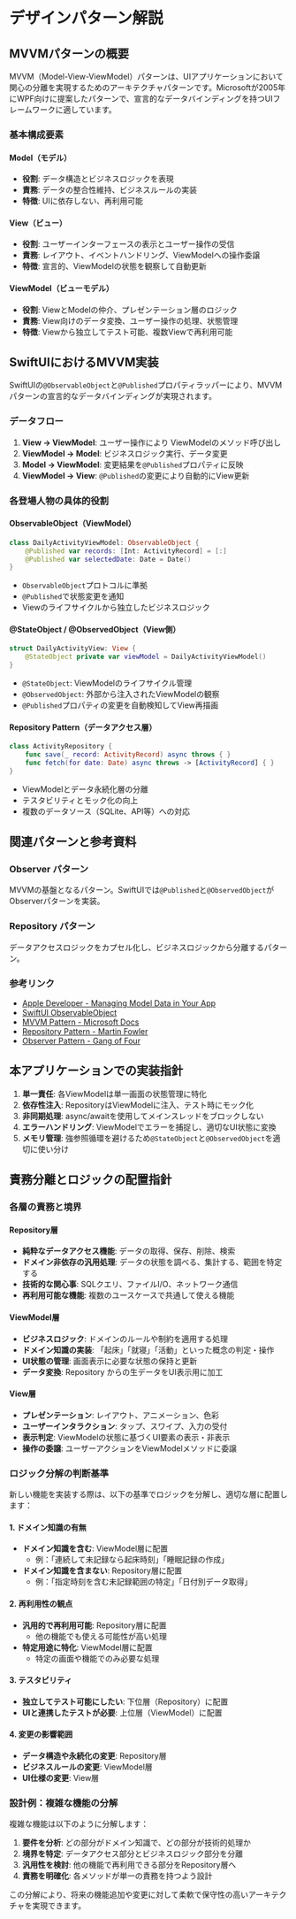 # デザインパターン解説

## MVVMパターンの概要

MVVM（Model-View-ViewModel）パターンは、UIアプリケーションにおいて関心の分離を実現するためのアーキテクチャパターンです。Microsoftが2005年にWPF向けに提案したパターンで、宣言的なデータバインディングを持つUIフレームワークに適しています。

### 基本構成要素

#### Model（モデル）
- **役割**: データ構造とビジネスロジックを表現
- **責務**: データの整合性維持、ビジネスルールの実装
- **特徴**: UIに依存しない、再利用可能

#### View（ビュー）
- **役割**: ユーザーインターフェースの表示とユーザー操作の受信
- **責務**: レイアウト、イベントハンドリング、ViewModelへの操作委譲
- **特徴**: 宣言的、ViewModelの状態を観察して自動更新

#### ViewModel（ビューモデル）
- **役割**: ViewとModelの仲介、プレゼンテーション層のロジック
- **責務**: View向けのデータ変換、ユーザー操作の処理、状態管理
- **特徴**: Viewから独立してテスト可能、複数Viewで再利用可能

## SwiftUIにおけるMVVM実装

SwiftUIの`@ObservableObject`と`@Published`プロパティラッパーにより、MVVMパターンの宣言的なデータバインディングが実現されます。

### データフロー

1. **View → ViewModel**: ユーザー操作により ViewModelのメソッド呼び出し
2. **ViewModel → Model**: ビジネスロジック実行、データ変更
3. **Model → ViewModel**: 変更結果を`@Published`プロパティに反映
4. **ViewModel → View**: `@Published`の変更により自動的にView更新

### 各登場人物の具体的役割

#### ObservableObject（ViewModel）
```swift
class DailyActivityViewModel: ObservableObject {
    @Published var records: [Int: ActivityRecord] = [:]
    @Published var selectedDate: Date = Date()
}
```
- `ObservableObject`プロトコルに準拠
- `@Published`で状態変更を通知
- Viewのライフサイクルから独立したビジネスロジック

#### @StateObject / @ObservedObject（View側）
```swift
struct DailyActivityView: View {
    @StateObject private var viewModel = DailyActivityViewModel()
}
```
- `@StateObject`: ViewModelのライフサイクル管理
- `@ObservedObject`: 外部から注入されたViewModelの観察
- `@Published`プロパティの変更を自動検知してView再描画

#### Repository Pattern（データアクセス層）
```swift
class ActivityRepository {
    func save(_ record: ActivityRecord) async throws { }
    func fetch(for date: Date) async throws -> [ActivityRecord] { }
}
```
- ViewModelとデータ永続化層の分離
- テスタビリティとモック化の向上
- 複数のデータソース（SQLite、API等）への対応

## 関連パターンと参考資料

### Observer パターン
MVVMの基盤となるパターン。SwiftUIでは`@Published`と`@ObservedObject`がObserverパターンを実装。

### Repository パターン
データアクセスロジックをカプセル化し、ビジネスロジックから分離するパターン。

### 参考リンク

- [Apple Developer - Managing Model Data in Your App](https://developer.apple.com/documentation/swiftui/managing-model-data-in-your-app)
- [SwiftUI ObservableObject](https://developer.apple.com/documentation/combine/observableobject)
- [MVVM Pattern - Microsoft Docs](https://docs.microsoft.com/en-us/dotnet/architecture/maui/mvvm)
- [Repository Pattern - Martin Fowler](https://martinfowler.com/eaaCatalog/repository.html)
- [Observer Pattern - Gang of Four](https://en.wikipedia.org/wiki/Observer_pattern)

## 本アプリケーションでの実装指針

1. **単一責任**: 各ViewModelは単一画面の状態管理に特化
2. **依存性注入**: RepositoryはViewModelに注入、テスト時にモック化
3. **非同期処理**: async/awaitを使用してメインスレッドをブロックしない
4. **エラーハンドリング**: ViewModelでエラーを捕捉し、適切なUI状態に変換
5. **メモリ管理**: 強参照循環を避けるため`@StateObject`と`@ObservedObject`を適切に使い分け

## 責務分離とロジックの配置指針

### 各層の責務と境界

#### Repository層
- **純粋なデータアクセス機能**: データの取得、保存、削除、検索
- **ドメイン非依存の汎用処理**: データの状態を調べる、集計する、範囲を特定する
- **技術的な関心事**: SQLクエリ、ファイルI/O、ネットワーク通信
- **再利用可能な機能**: 複数のユースケースで共通して使える機能

#### ViewModel層  
- **ビジネスロジック**: ドメインのルールや制約を適用する処理
- **ドメイン知識の実装**: 「起床」「就寝」「活動」といった概念の判定・操作
- **UI状態の管理**: 画面表示に必要な状態の保持と更新
- **データ変換**: Repository からの生データをUI表示用に加工

#### View層
- **プレゼンテーション**: レイアウト、アニメーション、色彩
- **ユーザーインタラクション**: タップ、スワイプ、入力の受付
- **表示判定**: ViewModelの状態に基づくUI要素の表示・非表示
- **操作の委譲**: ユーザーアクションをViewModelメソッドに委譲

### ロジック分解の判断基準

新しい機能を実装する際は、以下の基準でロジックを分解し、適切な層に配置します：

#### 1. ドメイン知識の有無
- **ドメイン知識を含む**: ViewModel層に配置
  - 例：「連続して未記録なら起床時刻」「睡眠記録の作成」
- **ドメイン知識を含まない**: Repository層に配置
  - 例：「指定時刻を含む未記録範囲の特定」「日付別データ取得」

#### 2. 再利用性の観点
- **汎用的で再利用可能**: Repository層に配置
  - 他の機能でも使える可能性が高い処理
- **特定用途に特化**: ViewModel層に配置
  - 特定の画面や機能でのみ必要な処理

#### 3. テスタビリティ
- **独立してテスト可能にしたい**: 下位層（Repository）に配置
- **UIと連携したテストが必要**: 上位層（ViewModel）に配置

#### 4. 変更の影響範囲
- **データ構造や永続化の変更**: Repository層
- **ビジネスルールの変更**: ViewModel層  
- **UI仕様の変更**: View層

### 設計例：複雑な機能の分解

複雑な機能は以下のように分解します：

1. **要件を分析**: どの部分がドメイン知識で、どの部分が技術的処理か
2. **境界を特定**: データアクセス部分とビジネスロジック部分を分離
3. **汎用性を検討**: 他の機能で再利用できる部分をRepository層へ
4. **責務を明確化**: 各メソッドが単一の責務を持つよう設計

この分解により、将来の機能追加や変更に対して柔軟で保守性の高いアーキテクチャを実現できます。